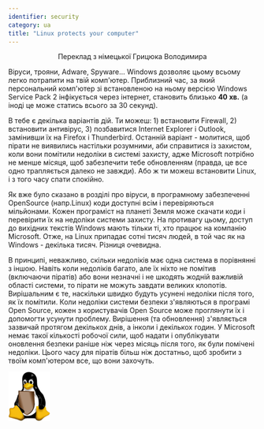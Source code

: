 ```yaml
---
identifier: security
category: ua
title: "Linux protects your computer"
---
```

<p align="center">Переклад з німецької Грицюка Володимира

Віруси, трояни, Adware, Spyware... Windows дозволяє цьому всьому легко потрапити на твій комп'ютер. Приблизний час, за який персональний комп'ютер зі встановленою на ньому версією Windows Service Pack 2 інфікується через інтернет, становить близько <b>40 хв.</b> (а іноді це може статись всього за 30 секунд).

В тебе є декілька варіантів дій. Ти можеш: 1) встановити Firewall, 2) встановити антивірус, 3) позбавитися Internet Explorer і Outlook, замінивши їх на Firefox і  Thunderbird. 
Останній варіант - молитися, щоб пірати не виявились настільки розумними, аби справитися із захистом, коли вони помітили недоліки в  системі захисту, адже Microsoft потрібно не менше місяця, щоб забезпечити тебе обновленням (правда, це все одно трапляється далеко не завжди). Або ж ти можеш встановити Linux, і з того часу спати спокійно.

Як вже було сказано в розділі про віруси, в програмному забезпеченні OpenSource (напр.Linux) коди доступні всім і перевіряються мільйонами. Кожен програміст на планеті Земля може скачати коди і перевірити їх на недоліки системи захисту. На противагу цьому, доступ до вихідних текстів Windows мають тільки ті, хто працює на компанію Microsoft. Отже, на Linux припадає сотні тисяч людей, в той час як на Windows - декілька тисяч. Різниця очевидна.

В принципі, неважливо, скільки недоліків має одна система в порівнянні з іншою. Навіть коли недоліків багато, але їх ніхто не помітив (включаючи піратів) або вони незначні і не шкодять жодній важливій області системи, то пірати не можуть завдати великих клопотів. Вирішальним є те, наскільки швидко будуть усунені недоліки після того, як їх помітили. Коли недоліки системи безпеки з'являються в програмі Open Source, кожен з користувачів Open Source може проглянути їх і допомогти усунути проблему. Вирішення (та обновлення) з'являється зазвичай протягом декількох днів, а інколи і декількох годин. У Microsoft немає такої кількості робочої сили, щоб надати і опублікувати оновлення безпеки раніше ніж через місяць після того, як були помічені недоліки. Цього часу для піратів більш ніж достатньо, щоб зробити з твоїм комп'ютером все, що вони захочуть.


<img src="/img/security_thumb.png" />




